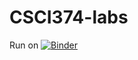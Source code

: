 # CSCI374-labs

Run on [![Binder](https://mybinder.org/badge_logo.svg)](https://mybinder.org/v2/gh/wildart/CSCI374-labs.git/master)
